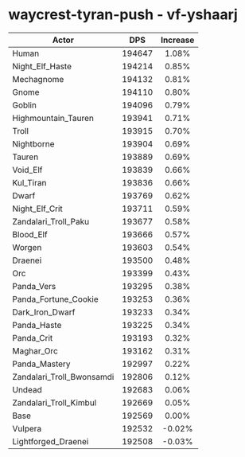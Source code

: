 # waycrest-tyran-push - vf-yshaarj
| Actor | DPS | Increase |
|---|:---:|:---:|
|Human|194647|1.08%|
|Night_Elf_Haste|194214|0.85%|
|Mechagnome|194132|0.81%|
|Gnome|194110|0.80%|
|Goblin|194096|0.79%|
|Highmountain_Tauren|193941|0.71%|
|Troll|193915|0.70%|
|Nightborne|193904|0.69%|
|Tauren|193889|0.69%|
|Void_Elf|193839|0.66%|
|Kul_Tiran|193836|0.66%|
|Dwarf|193769|0.62%|
|Night_Elf_Crit|193711|0.59%|
|Zandalari_Troll_Paku|193677|0.58%|
|Blood_Elf|193666|0.57%|
|Worgen|193603|0.54%|
|Draenei|193500|0.48%|
|Orc|193399|0.43%|
|Panda_Vers|193295|0.38%|
|Panda_Fortune_Cookie|193253|0.36%|
|Dark_Iron_Dwarf|193233|0.34%|
|Panda_Haste|193225|0.34%|
|Panda_Crit|193193|0.32%|
|Maghar_Orc|193162|0.31%|
|Panda_Mastery|192997|0.22%|
|Zandalari_Troll_Bwonsamdi|192806|0.12%|
|Undead|192683|0.06%|
|Zandalari_Troll_Kimbul|192669|0.05%|
|Base|192569|0.00%|
|Vulpera|192532|-0.02%|
|Lightforged_Draenei|192508|-0.03%|
